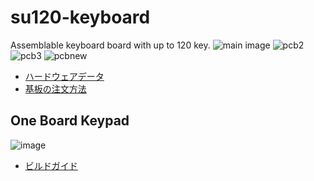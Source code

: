 # su120-keyboard

Assemblable keyboard board with up to 120 key.
![main image](https://github.com/e3w2q/su120-keyboard-doc/mainimage.jpg?raw=true)
![pcb2](https://github.com/e3w2q/su120-keyboard-doc/pcb2.jpg?raw=true)
![pcb3](https://github.com/e3w2q/su120-keyboard-doc/pcb3.jpg?raw=true)
![pcbnew](https://github.com/e3w2q/su120-keyboard-doc/pcbnew.png?raw=true)

<!---
- [Hardware data](/pcb/)
- [Firmware]()
- [ファームウェア]()
-->

- [ハードウェアデータ](/pcb/)
- [基板の注文方法](https://github.com/e3w2q/su120-keyboard-doc/common/pcb_order_guide_jp.md)

## One Board Keypad
![image](https://github.com/e3w2q/su120-keyboard-doc/sample/one-board-keypad/image.jpg?raw=true)

- [ビルドガイド](https://github.com/e3w2q/su120-keyboard-doc/su120-keyboard-doc/one-board-keypad/index_jp.md)

<!---
- [Build guide](/)
-->


